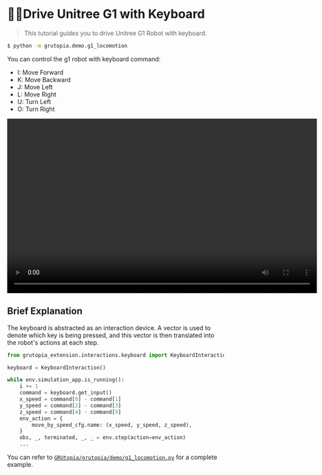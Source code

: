 # 🚶‍➡️Drive Unitree G1 with Keyboard

> This tutorial guides you to drive Unitree G1 Robot with keyboard.

```bash
$ python -m grutopia.demo.g1_locomotion
```

You can control the g1 robot with keyboard command:

- I: Move Forward
- K: Move Backward
- J: Move Left
- L: Move Right
- U: Turn Left
- O: Turn Right

<video width="720" height="405" controls>
    <source src="../../../_static/video/g1_locomotion.webm" type="video/webm">
</video>

## Brief Explanation

The keyboard is abstracted as an interaction device. A vector is used to denote which key is being pressed, and this vector is then translated into the robot's actions at each step.

```python
from grutopia_extension.interactions.keyboard import KeyboardInteraction

keyboard = KeyboardInteraction()

while env.simulation_app.is_running():
    i += 1
    command = keyboard.get_input()
    x_speed = command[0] - command[1]
    y_speed = command[2] - command[3]
    z_speed = command[4] - command[5]
    env_action = {
        move_by_speed_cfg.name: (x_speed, y_speed, z_speed),
    }
    obs, _, terminated, _, _ = env.step(action=env_action)
    ...
```

You can refer to [`GRUtopia/grutopia/demo/g1_locomotion.py`](https://github.com/OpenRobotLab/GRUtopia/blob/main/grutopia/demo/g1_locomotion.py) for a complete example.
